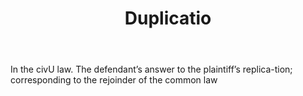 ---
title: Duplicatio
letter: D
permalink: "/definitions/bld-duplicatio.html"
body: In the civU law. The defendant’s answer to the plaintiff’s replica-tion; corresponding
  to the rejoinder of the common law
published_at: '2018-07-07'
source: Black's Law Dictionary 2nd Ed (1910)
layout: post
---